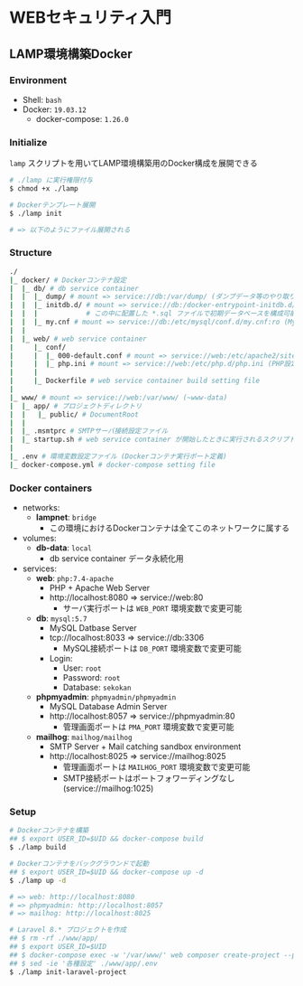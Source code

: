 # WEBセキュリティ入門

## LAMP環境構築Docker

### Environment
- Shell: `bash`
- Docker: `19.03.12`
    - docker-compose: `1.26.0`

### Initialize
`lamp` スクリプトを用いてLAMP環境構築用のDocker構成を展開できる

```bash
# ./lamp に実行権限付与
$ chmod +x ./lamp

# Dockerテンプレート展開
$ ./lamp init

# => 以下のようにファイル展開される
```

### Structure
```bash
./
|_ docker/ # Dockerコンテナ設定
|  |_ db/ # db service container
|  |  |_ dump/ # mount => service://db:/var/dump/ (ダンプデータ等のやり取り用)
|  |  |_ initdb.d/ # mount => service://db:/docker-entrypoint-initdb.d/
|  |  |            # この中に配置した *.sql ファイルで初期データベースを構成可能
|  |  |_ my.cnf # mount => service://db:/etc/mysql/conf.d/my.cnf:ro (MySQL設定ファイル)
|  |
|  |_ web/ # web service container
|     |_ conf/
|     |  |_ 000-default.conf # mount => service://web:/etc/apache2/sites-available/000-default.conf (Apache設定ファイル)
|     |  |_ php.ini # mount => service://web:/etc/php.d/php.ini (PHP設定ファイル)
|     |
|     |_ Dockerfile # web service container build setting file
|
|_ www/ # mount => service://web:/var/www/ (~www-data)
|  |_ app/ # プロジェクトディレクトリ
|  |   |_ public/ # DocumentRoot
|  |
|  |_ .msmtprc # SMTPサーバ接続設定ファイル
|  |_ startup.sh # web service container が開始したときに実行されるスクリプト (Apache実行等)
|
|_ .env # 環境変数設定ファイル (Dockerコンテナ実行ポート定義)
|_ docker-compose.yml # docker-compose setting file
```

### Docker containers
- networks:
    - **lampnet**: `bridge`
        - この環境におけるDockerコンテナは全てこのネットワークに属する
- volumes:
    - **db-data**: `local`
        - db service container データ永続化用
- services:
    - **web**: `php:7.4-apache`
        - PHP + Apache Web Server
        - http://localhost:8080 => service://web:80
            - サーバ実行ポートは `WEB_PORT` 環境変数で変更可能
    - **db**: `mysql:5.7`
        - MySQL Datbase Server
        - tcp://localhost:8033 => service://db:3306
            - MySQL接続ポートは `DB_PORT` 環境変数で変更可能
        - Login:
            - User: `root`
            - Password: `root`
            - Database: `sekokan`
    - **phpmyadmin**: `phpmyadmin/phpmyadmin`
        - MySQL Database Admin Server
        - http://localhost:8057 => service://phpmyadmin:80
            - 管理画面ポートは `PMA_PORT` 環境変数で変更可能
    - **mailhog**: `mailhog/mailhog`
        - SMTP Server + Mail catching sandbox environment
        - http://localhost:8025 => service://mailhog:8025
            - 管理画面ポートは `MAILHOG_PORT` 環境変数で変更可能
            - SMTP接続ポートはポートフォワーディングなし (service://mailhog:1025)

### Setup
```bash
# Dockerコンテナを構築
## $ export USER_ID=$UID && docker-compose build
$ ./lamp build

# Dockerコンテナをバックグラウンドで起動
## $ export USER_ID=$UID && docker-compose up -d
$ ./lamp up -d

# => web: http://localhost:8080
# => phpmyadmin: http://localhost:8057
# => mailhog: http://localhost:8025

# Laravel 8.* プロジェクトを作成
## $ rm -rf ./www/app/
## $ export USER_ID=$UID
## $ docker-compose exec -w '/var/www/' web composer create-project --prefer-dist laravel/laravel app '8.*'
## $ sed -ie '各種設定' ./www/app/.env
$ ./lamp init-laravel-project
```

